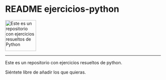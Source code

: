 # README ejercicios-python

<img src="https://upload.wikimedia.org/wikipedia/commons/thumb/c/c3/Python-logo-notext.svg/1869px-Python-logo-notext.svg.png" alt="Este es un repositorio con ejercicios resueltos de Python" width="100" height="100">

***

Este es un repositorio con ejercicios resueltos de python.

Siéntete libre de añadir los que quieras.
